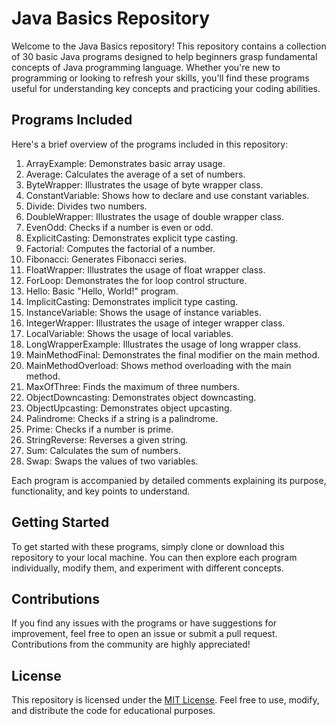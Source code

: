 # Java Basics Repository

Welcome to the Java Basics repository! This repository contains a collection of 30 basic Java programs designed to help beginners grasp fundamental concepts of Java programming language. Whether you're new to programming or looking to refresh your skills, you'll find these programs useful for understanding key concepts and practicing your coding abilities.

## Programs Included

Here's a brief overview of the programs included in this repository:

1. ArrayExample: Demonstrates basic array usage.
2. Average: Calculates the average of a set of numbers.
3. ByteWrapper: Illustrates the usage of byte wrapper class.
4. ConstantVariable: Shows how to declare and use constant variables.
5. Divide: Divides two numbers.
6. DoubleWrapper: Illustrates the usage of double wrapper class.
7. EvenOdd: Checks if a number is even or odd.
8. ExplicitCasting: Demonstrates explicit type casting.
9. Factorial: Computes the factorial of a number.
10. Fibonacci: Generates Fibonacci series.
11. FloatWrapper: Illustrates the usage of float wrapper class.
12. ForLoop: Demonstrates the for loop control structure.
13. Hello: Basic "Hello, World!" program.
14. ImplicitCasting: Demonstrates implicit type casting.
15. InstanceVariable: Shows the usage of instance variables.
16. IntegerWrapper: Illustrates the usage of integer wrapper class.
17. LocalVariable: Shows the usage of local variables.
18. LongWrapperExample: Illustrates the usage of long wrapper class.
19. MainMethodFinal: Demonstrates the final modifier on the main method.
20. MainMethodOverload: Shows method overloading with the main method.
21. MaxOfThree: Finds the maximum of three numbers.
22. ObjectDowncasting: Demonstrates object downcasting.
23. ObjectUpcasting: Demonstrates object upcasting.
24. Palindrome: Checks if a string is a palindrome.
25. Prime: Checks if a number is prime.
26. StringReverse: Reverses a given string.
27. Sum: Calculates the sum of numbers.
28. Swap: Swaps the values of two variables.

Each program is accompanied by detailed comments explaining its purpose, functionality, and key points to understand.

## Getting Started

To get started with these programs, simply clone or download this repository to your local machine. You can then explore each program individually, modify them, and experiment with different concepts.

## Contributions

If you find any issues with the programs or have suggestions for improvement, feel free to open an issue or submit a pull request. Contributions from the community are highly appreciated!

## License

This repository is licensed under the [MIT License](LICENSE). Feel free to use, modify, and distribute the code for educational purposes.
